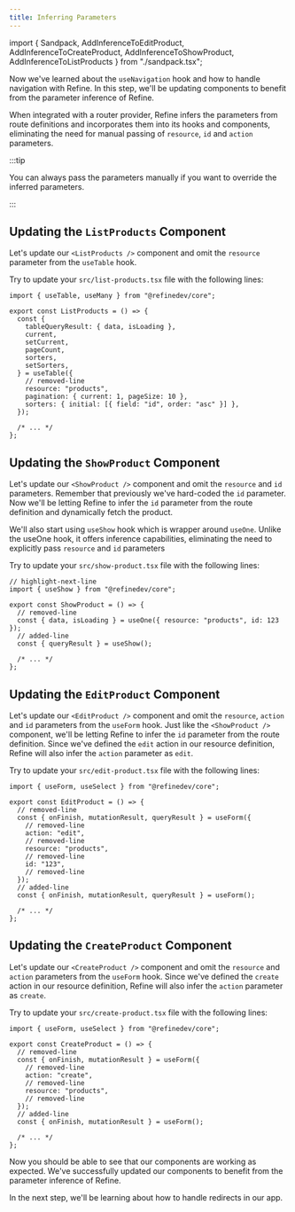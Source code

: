 ```yaml
---
title: Inferring Parameters
---
```


import { Sandpack, AddInferenceToEditProduct, AddInferenceToCreateProduct, AddInferenceToShowProduct, AddInferenceToListProducts } from "./sandpack.tsx";

<Sandpack>

Now we've learned about the `useNavigation` hook and how to handle navigation with Refine. In this step, we'll be updating components to benefit from the parameter inference of Refine.

When integrated with a router provider, Refine infers the parameters from route definitions and incorporates them into its hooks and components, eliminating the need for manual passing of `resource`, `id` and `action` parameters.

:::tip

You can always pass the parameters manually if you want to override the inferred parameters.

:::

## Updating the `ListProducts` Component

Let's update our `<ListProducts />` component and omit the `resource` parameter from the `useTable` hook.

Try to update your `src/list-products.tsx` file with the following lines:

```tsx title="src/list-products.tsx"
import { useTable, useMany } from "@refinedev/core";

export const ListProducts = () => {
  const {
    tableQueryResult: { data, isLoading },
    current,
    setCurrent,
    pageCount,
    sorters,
    setSorters,
  } = useTable({
    // removed-line
    resource: "products",
    pagination: { current: 1, pageSize: 10 },
    sorters: { initial: [{ field: "id", order: "asc" }] },
  });

  /* ... */
};
```

<AddInferenceToListProducts />

## Updating the `ShowProduct` Component

Let's update our `<ShowProduct />` component and omit the `resource` and `id` parameters. Remember that previously we've hard-coded the `id` parameter. Now we'll be letting Refine to infer the `id` parameter from the route definition and dynamically fetch the product.

We'll also start using `useShow` hook which is wrapper around `useOne`. Unlike the useOne hook, it offers inference capabilities, eliminating the need to explicitly pass `resource` and `id` parameters

Try to update your `src/show-product.tsx` file with the following lines:

```tsx title="src/show-product.tsx"
// highlight-next-line
import { useShow } from "@refinedev/core";

export const ShowProduct = () => {
  // removed-line
  const { data, isLoading } = useOne({ resource: "products", id: 123 });
  // added-line
  const { queryResult } = useShow();

  /* ... */
};
```

<AddInferenceToShowProduct />

## Updating the `EditProduct` Component

Let's update our `<EditProduct />` component and omit the `resource`, `action` and `id` parameters from the `useForm` hook. Just like the `<ShowProduct />` component, we'll be letting Refine to infer the `id` parameter from the route definition. Since we've defined the `edit` action in our resource definition, Refine will also infer the `action` parameter as `edit`.

Try to update your `src/edit-product.tsx` file with the following lines:

```tsx title="src/edit-product.tsx"
import { useForm, useSelect } from "@refinedev/core";

export const EditProduct = () => {
  // removed-line
  const { onFinish, mutationResult, queryResult } = useForm({
    // removed-line
    action: "edit",
    // removed-line
    resource: "products",
    // removed-line
    id: "123",
    // removed-line
  });
  // added-line
  const { onFinish, mutationResult, queryResult } = useForm();

  /* ... */
};
```

<AddInferenceToEditProduct />

## Updating the `CreateProduct` Component

Let's update our `<CreateProduct />` component and omit the `resource` and `action` parameters from the `useForm` hook. Since we've defined the `create` action in our resource definition, Refine will also infer the `action` parameter as `create`.

Try to update your `src/create-product.tsx` file with the following lines:

```tsx title="src/create-product.tsx"
import { useForm, useSelect } from "@refinedev/core";

export const CreateProduct = () => {
  // removed-line
  const { onFinish, mutationResult } = useForm({
    // removed-line
    action: "create",
    // removed-line
    resource: "products",
    // removed-line
  });
  // added-line
  const { onFinish, mutationResult } = useForm();

  /* ... */
};
```

<AddInferenceToCreateProduct />

Now you should be able to see that our components are working as expected. We've successfully updated our components to benefit from the parameter inference of Refine.

In the next step, we'll be learning about how to handle redirects in our app.

</Sandpack>
